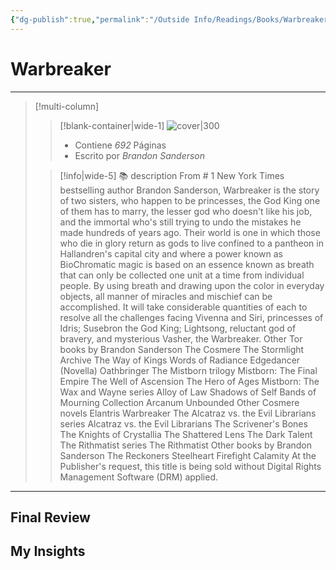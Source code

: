 ```yaml
---
{"dg-publish":true,"permalink":"/Outside Info/Readings/Books/Warbreaker/","title":"Warbreaker","updated":"2023-12-30T18:06:03.226-05:00"}
---
```



# Warbreaker

- - -
> [!multi-column]
> 
> > [!blank-container|wide-1]
> > ![cover|300](http://books.google.com/books/content?id=Prj1iTmPJn4C&printsec=frontcover&img=1&zoom=1&edge=curl&source=gbs_api)
> >- Contiene *692* Páginas
> >- Escrito por *Brandon Sanderson*
> 
> > [!info|wide-5] 📚 description
> > From # 1 New York Times bestselling author Brandon Sanderson, Warbreaker is the story of two sisters, who happen to be princesses, the God King one of them has to marry, the lesser god who doesn't like his job, and the immortal who's still trying to undo the mistakes he made hundreds of years ago. Their world is one in which those who die in glory return as gods to live confined to a pantheon in Hallandren's capital city and where a power known as BioChromatic magic is based on an essence known as breath that can only be collected one unit at a time from individual people. By using breath and drawing upon the color in everyday objects, all manner of miracles and mischief can be accomplished. It will take considerable quantities of each to resolve all the challenges facing Vivenna and Siri, princesses of Idris; Susebron the God King; Lightsong, reluctant god of bravery, and mysterious Vasher, the Warbreaker. Other Tor books by Brandon Sanderson The Cosmere The Stormlight Archive The Way of Kings Words of Radiance Edgedancer (Novella) Oathbringer The Mistborn trilogy Mistborn: The Final Empire The Well of Ascension The Hero of Ages Mistborn: The Wax and Wayne series Alloy of Law Shadows of Self Bands of Mourning Collection Arcanum Unbounded Other Cosmere novels Elantris Warbreaker The Alcatraz vs. the Evil Librarians series Alcatraz vs. the Evil Librarians The Scrivener's Bones The Knights of Crystallia The Shattered Lens The Dark Talent The Rithmatist series The Rithmatist Other books by Brandon Sanderson The Reckoners Steelheart Firefight Calamity At the Publisher's request, this title is being sold without Digital Rights Management Software (DRM) applied.
> 

- - -

## Final Review

## My Insights
